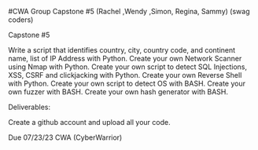 #CWA Group Capstone #5 (Rachel ,Wendy ,Simon, Regina, Sammy) (swag coders)

Capstone #5

Write a script that identifies country, city, country code, and continent name, list of IP Address with Python.
Create your own Network Scanner using Nmap with Python.
Create your own script to detect SQL Injections, XSS, CSRF and clickjacking with Python.
Create your own Reverse Shell with Python.
Create your own script to detect OS with BASH.
Create your own fuzzer with BASH.
Create your own hash generator with BASH. 

Deliverables:

Create a github account and upload all your code.

Due 07/23/23
CWA (CyberWarrior)
